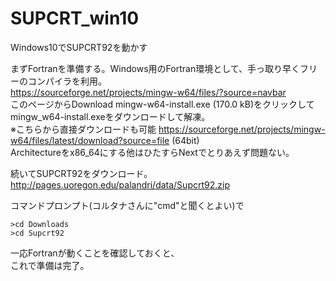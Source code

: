 # SUPCRT_win10

Windows10でSUPCRT92を動かす

まずFortranを準備する。Windows用のFortran環境として、手っ取り早くフリーのコンパイラを利用。  
https://sourceforge.net/projects/mingw-w64/files/?source=navbar  
このページからDownload mingw-w64-install.exe (170.0 kB)をクリックしてmingw_w64-install.exeをダウンロードして解凍。  
※こちらから直接ダウンロードも可能 https://sourceforge.net/projects/mingw-w64/files/latest/download?source=file (64bit)  
Architectureをx86_64にする他はひたすらNextでとりあえず問題ない。

続いてSUPCRT92をダウンロード。  
http://pages.uoregon.edu/palandri/data/Supcrt92.zip

コマンドプロンプト(コルタナさんに"cmd"と聞くとよい)で  

```
>cd Downloads  
>cd Supcrt92  
```

一応Fortranが動くことを確認しておくと、  
これで準備は完了。
